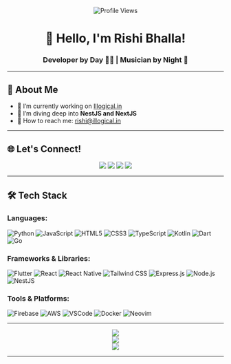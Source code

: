 <p align="center">
  <img src="https://komarev.com/ghpvc/?username=LogicKahanHai&label=Profile%20views&color=0e75b6&style=flat" alt="Profile Views">
</p>

<h1 align="center">👋 Hello, I'm Rishi Bhalla!</h1>
<h3 align="center">Developer by Day 🧑‍💻 | Musician by Night 🥁</h3>

---

## 🚀 About Me

- 🔭 I’m currently working on [Illogical.in](https://illogical.in)
- 🌱 I’m diving deep into **NestJS and NextJS**
- 💌 How to reach me: <a href="mailto:rishi@illogical.in">rishi@illogical.in</a>

---

## 🌐 Let's Connect!

<p align="center">
  <a href="https://instagram.com/logickitalaash"><img src="https://img.shields.io/badge/Instagram-%23E4405F.svg?logo=Instagram&logoColor=white"></a>
  <a href="https://linkedin.com/in/rishi-bhalla"><img src="https://img.shields.io/badge/LinkedIn-%230077B5.svg?logo=linkedin&logoColor=white"></a>
  <a href="https://twitter.com/LogicKiTalaash"><img src="https://img.shields.io/badge/Twitter-%231DA1F2.svg?logo=Twitter&logoColor=white"></a>
  <a href="https://youtube.com/@LogicKahanHai"><img src="https://img.shields.io/badge/YouTube-%23FF0000.svg?logo=YouTube&logoColor=white"></a>
</p>

---

## 🛠️ Tech Stack

### Languages:

![Python](https://img.shields.io/badge/Python-3776AB?style=flat-square&logo=python&logoColor=white)
![JavaScript](https://img.shields.io/badge/JavaScript-F7DF1E?style=flat-square&logo=javascript&logoColor=black)
![HTML5](https://img.shields.io/badge/HTML5-E34F26?style=flat-square&logo=html5&logoColor=white)
![CSS3](https://img.shields.io/badge/CSS3-1572B6?style=flat-square&logo=css3&logoColor=white)
![TypeScript](https://img.shields.io/badge/TypeScript-3178C6?style=flat-square&logo=typescript&logoColor=white)
![Kotlin](https://img.shields.io/badge/Kotlin-7F52FF?style=flat-square&logo=kotlin&logoColor=white)
![Dart](https://img.shields.io/badge/Dart-0175C2?style=flat-square&logo=dart&logoColor=white)
![Go](https://img.shields.io/badge/Go-00ADD8?style=flat-square&logo=go&logoColor=white)

### Frameworks & Libraries:

![Flutter](https://img.shields.io/badge/Flutter-02569B?style=flat-square&logo=flutter&logoColor=white)
![React](https://img.shields.io/badge/React-61DAFB?style=flat-square&logo=react&logoColor=black)
![React Native](https://img.shields.io/badge/React_Native-61DAFB?style=flat-square&logo=react&logoColor=black)
![Tailwind CSS](https://img.shields.io/badge/Tailwind_CSS-06B6D4?style=flat-square&logo=tailwind-css&logoColor=white)
![Express.js](https://img.shields.io/badge/Express.js-000000?style=flat-square&logo=express&logoColor=white)
![Node.js](https://img.shields.io/badge/Node.js-5FA04E?style=flat-square&logo=node.js&logoColor=white)
![NestJS](https://img.shields.io/badge/NestJS-E0234E?style=flat-square&logo=nestjs&logoColor=white)

### Tools & Platforms:

![Firebase](https://img.shields.io/badge/Firebase-FFCA28?style=flat-square&logo=firebase&logoColor=black)
![AWS](https://img.shields.io/badge/AWS-F38020?style=flat-square&logo=amazonaws&logoColor=white)
![VSCode](https://img.shields.io/badge/VSCode-007ACC?style=flat-square&logo=visual-studio-code&logoColor=white) 
![Docker](https://img.shields.io/badge/Docker-2496ED?style=flat-square&logo=docker&logoColor=white)
![Neovim](https://img.shields.io/badge/Neovim-57A143?style=flat-square&logo=neovim&logoColor=white) 

---

<p align="center">
  <img src="https://github-readme-stats.vercel.app/api?username=LogicKahanHai&theme=dark&hide_border=false&include_all_commits=true&count_private=true">
  <br>
  <img src="https://github-readme-streak-stats.herokuapp.com/?user=LogicKahanHai&theme=dark&hide_border=false">
  <br>
  <img src="https://github-readme-stats.vercel.app/api/top-langs/?username=LogicKahanHai&theme=dark&hide_border=false&include_all_commits=true&count_private=true&layout=compact">
</p>

---
